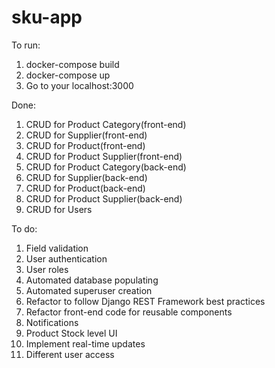 # sku-app

To run:
1. docker-compose build
2. docker-compose up
3. Go to your localhost:3000

Done:
1. CRUD for Product Category(front-end)
2. CRUD for Supplier(front-end)
3. CRUD for Product(front-end)
4. CRUD for Product Supplier(front-end)
5. CRUD for Product Category(back-end)
6. CRUD for Supplier(back-end)
7. CRUD for Product(back-end)
8. CRUD for Product Supplier(back-end)
8. CRUD for Users

To do:
1. Field validation
2. User authentication
3. User roles
4. Automated database populating
5. Automated superuser creation
6. Refactor to follow Django REST Framework best practices
7. Refactor front-end code for reusable components
8. Notifications
9. Product Stock level UI
10. Implement real-time updates
11. Different user access
